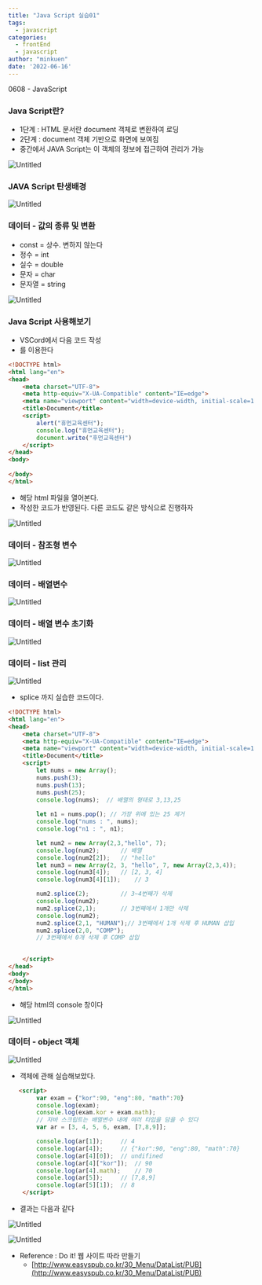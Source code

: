 ```yaml
---
title: "Java Script 실습01"
tags:
  - javascript
categories:
  - frontEnd 
  - javascript
author: "minkuen"
date: '2022-06-16'
---
```


0608 - JavaScript

### Java Script란?

- 1단계 : HTML 문서란 document 객체로 변환하여 로딩
- 2단계 : document 객체 기반으로 화면에 보여짐
- 중간에서 JAVA Script는 이 객체의 정보에 접근하여 관리가 가능

![Untitled](/images/javascript_practice_01/Untitled.png)

### JAVA Script 탄생배경

![Untitled](/images/javascript_practice_01/Untitled%201.png)

### 데이터 - 값의 종류 및 변환

- const = 상수. 변하지 않는다
- 정수 = int
- 실수 = double
- 문자 = char
- 문자열 = string

![Untitled](/images/javascript_practice_01/Untitled%202.png)

### Java Script 사용해보기

- VSCord에서 다음 코드 작성
- <script> </script>를 이용한다

```html
<!DOCTYPE html>
<html lang="en">
<head>
    <meta charset="UTF-8">
    <meta http-equiv="X-UA-Compatible" content="IE=edge">
    <meta name="viewport" content="width=device-width, initial-scale=1.0">
    <title>Document</title>
    <script>
        alert("휴먼교육센터");
        console.log("휴먼교육센터");
        document.write("후먼교육센터")
    </script>
</head>
<body>
    
</body>
</html>
```

- 해당 html 파일을 열어본다.
- 작성한 코드가 반영된다. 다른 코드도 같은 방식으로 진행하자

![Untitled](/images/javascript_practice_01/Untitled%203.png)

### 데이터 - 참조형 변수

![Untitled](/images/javascript_practice_01/Untitled%204.png)

### 데이터 - 배열변수

![Untitled](/images/javascript_practice_01/Untitled%205.png)

### 데이터 - 배열 변수 초기화

![Untitled](/images/javascript_practice_01/Untitled%206.png)

### 데이터 - list 관리

![Untitled](/images/javascript_practice_01/Untitled%207.png)

- splice 까지 실습한 코드이다.

```html
<!DOCTYPE html>
<html lang="en">
<head>
    <meta charset="UTF-8">
    <meta http-equiv="X-UA-Compatible" content="IE=edge">
    <meta name="viewport" content="width=device-width, initial-scale=1.0">
    <title>Document</title>
    <script>
        let nums = new Array();
        nums.push(3);
        nums.push(13);
        nums.push(25);
        console.log(nums);  // 배열의 형태로 3,13,25
        
        let n1 = nums.pop(); // 가장 위에 있는 25 제거
        console.log("nums : ", nums);
        console.log("n1 : ", n1);

        let num2 = new Array(2,3,"hello", 7);
        console.log(num2);      // 배열
        console.log(num2[2]);   // "hello"
        let num3 = new Array(2, 3, "hello", 7, new Array(2,3,4));
        console.log(num3[4]);   // [2, 3, 4]
        console.log(num3[4][1]);    // 3

        num2.splice(2);         // 3~4번째가 삭제
        console.log(num2);
        num2.splice(2,1);       // 3번째에서 1개만 삭제 
        console.log(num2);
        num2.splice(2,1, "HUMAN");// 3번째에서 1개 삭제 후 HUMAN 삽입
        num2.splice(2,0, "COMP");
        // 3번째에서 0개 삭제 후 COMP 삽입
        

    </script>
</head>
<body>
</body>
</html>
```

- 해당 html의 console 창이다

![Untitled](/images/javascript_practice_01/Untitled%208.png)

### 데이터 - object 객체

![Untitled](/images/javascript_practice_01/Untitled%209.png)

- 객체에 관해 실습해보았다.

```html
   <script>
        var exam = {"kor":90, "eng":80, "math":70}
        console.log(exam);
        console.log(exam.kor + exam.math);
        // 자바 스크립트는 배열변수 내에 여러 타입을 담을 수 있다
        var ar = [3, 4, 5, 6, exam, [7,8,9]];

        console.log(ar[1]);     // 4
        console.log(ar[4]);     // {"kor":90, "eng":80, "math":70}
        console.log(ar[4][0]);  // undifined
        console.log(ar[4]["kor"]);  // 90
        console.log(ar[4].math);    // 70
        console.log(ar[5]);     // [7,8,9]
        console.log(ar[5][1]);  // 8
    </script>

```

- 결과는 다음과 같다

![Untitled](/images/javascript_practice_01/Untitled%2010.png)

![Untitled](/images/javascript_practice_01/Untitled%2011.png)

- Reference : Do it! 웹 사이트 따라 만들기
    - [http://www.easyspub.co.kr/30_Menu/DataList/PUB](http://www.easyspub.co.kr/30_Menu/DataList/PUB)